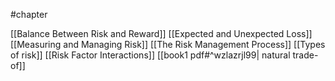 #chapter

[[Balance Between Risk and Reward]]
[[Expected and Unexpected Loss]]
[[Measuring and Managing Risk]]
[[The Risk Management Process]]
[[Types of risk]]
[[Risk Factor Interactions]]
[[book1 pdf#^wzlazrjl99| natural trade-of]]
